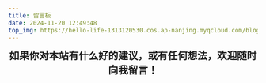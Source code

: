 ```yaml
---
title: 留言板
date: 2024-11-20 12:49:48
top_img: https://hello-life-1313120530.cos.ap-nanjing.myqcloud.com/blog/messageboard_top.png
---
```


<div style="text-align: center; font-size: 20px; font-weight: bold;">
    如果你对本站有什么好的建议，或有任何想法，欢迎随时向我留言！
</div>
